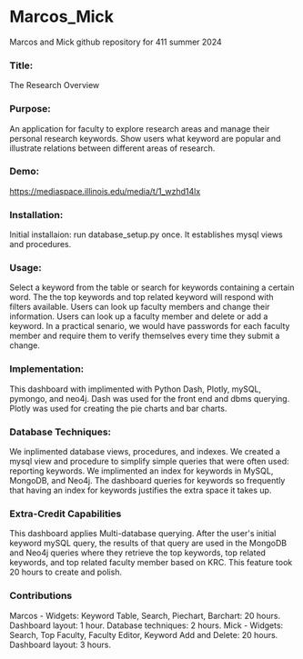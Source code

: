 # Marcos_Mick
Marcos and Mick github repository for 411 summer 2024

### Title:
The Research Overview
### Purpose:
An application for faculty to explore research areas and manage their personal research keywords.
Show users what keyword are popular and illustrate relations between different areas of research.
### Demo:
https://mediaspace.illinois.edu/media/t/1_wzhd14lx
### Installation:
Initial installaion: run database_setup.py once. It establishes mysql views and procedures.
### Usage:
Select a keyword from the table or search for keywords containing a certain word.
The the top keywords and top related keyword will respond with filters available.
Users can look up faculty members and change their information.
Users can look up a faculty member and delete or add a keyword.
In a practical senario, we would have passwords for each faculty member and require them to verify themselves every time they submit a change.
### Implementation:
This dashboard with implimented with Python Dash, Plotly, mySQL, pymongo, and neo4j.
Dash was used for the front end and dbms querying.
Plotly was used for creating the pie charts and bar charts.
### Database Techniques:
We inplimented database views, procedures, and indexes.
We created a mysql view and procedure to simplify simple queries that were often used: reporting keywords.
We implimented an index for keywords in MySQL, MongoDB, and Neo4j. The dashboard queries for keywords so frequently that having an index for keywords justifies the extra space it takes up.
### Extra-Credit Capabilities
This dashboard applies Multi-database querying. After the user's initial keyword mySQL query, the results of that query are used in the MongoDB and Neo4j queries where they retrieve the top keywords, top related keywords, and top related faculty member based on KRC. This feature took 20 hours to create and polish.
### Contributions
Marcos - Widgets: Keyword Table, Search, Piechart, Barchart: 20 hours. Dashboard layout: 1 hour. Database techniques: 2 hours. 
Mick - Widgets: Search, Top Faculty, Faculty Editor, Keyword Add and Delete: 20 hours.  Dashboard layout: 3 hours.
